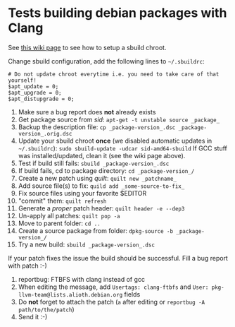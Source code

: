 # Tests building debian packages with Clang

See [this wiki page](https://github.com/nonas/debian-clang/wiki/Building-Debian-with-Clang:-tests) to see how to setup a sbuild chroot.

Change sbuild configuration, add the following lines to ```~/.sbuildrc```:
```
# Do not update chroot everytime i.e. you need to take care of that yourself!
$apt_update = 0;
$apt_upgrade = 0;
$apt_distupgrade = 0;
```

1. Make sure a bug report does **not** already exists
2. Get package source from _sid_: ```apt-get -t unstable source _package_```
3. Backup the description file: ```cp _package-version_.dsc _package-version_.orig.dsc```
4. Update your sbuild chroot **once** (we disabled automatic updates in ```~/.sbuildrc```): ```sudo sbuild-update -udcar sid-amd64-sbuild```
  If GCC stuff was installed/updated, clean it (see the wiki page above).
5. Test if build still fails: ```sbuild _package-version_.dsc```
6. If  build fails, cd to package directory: ```cd _package-version_/```
7. Create a new patch using _quilt_: ```quilt new _patchname_```
8. Add source file(s) to fix: ```quild add _some-source-to-fix_```
9. Fix source files using your favorite $EDITOR
10. "commit" them: ```quilt refresh```
11. Generate a _proper_ patch header: ```quilt header -e --dep3```
12. Un-apply all patches: ```quilt pop -a```
13. Move to parent folder: ```cd ..```
14. Create a source package from folder: ```dpkg-source -b _package-version_/```
15. Try a new build: ```sbuild _package-version_.dsc```

If your patch fixes the issue the build should be successful.
Fill a bug report with patch :-)

1. reportbug: FTBFS with clang instead of gcc
2. When editing the message, add ```Usertags: clang-ftbfs``` and ```User: pkg-llvm-team@lists.alioth.debian.org``` fields
3. Do **not** forget to attach the patch (```a``` after editing or ```reportbug -A path/to/the/patch```)
4. Send it :-)
